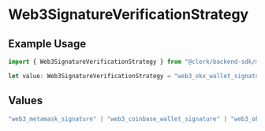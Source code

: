 # Web3SignatureVerificationStrategy

## Example Usage

```typescript
import { Web3SignatureVerificationStrategy } from "@clerk/backend-sdk/models/components";

let value: Web3SignatureVerificationStrategy = "web3_okx_wallet_signature";
```

## Values

```typescript
"web3_metamask_signature" | "web3_coinbase_wallet_signature" | "web3_okx_wallet_signature"
```